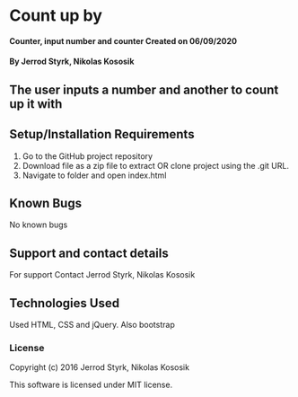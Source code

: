 # Count up by

#### Counter, input number and counter Created on 06/09/2020

#### By Jerrod Styrk, Nikolas Kososik

## The user inputs a number and another to count up it with

## Setup/Installation Requirements

1. Go to the GitHub project repository
2. Download file as a zip file to extract OR clone project using the .git URL.
3. Navigate to folder and open index.html

## Known Bugs
No known bugs

## Support and contact details
For support Contact Jerrod Styrk, Nikolas Kososik

## Technologies Used
Used HTML, CSS and jQuery. Also bootstrap

### License
Copyright (c) 2016 Jerrod Styrk, Nikolas Kososik

This software is licensed under MIT license.